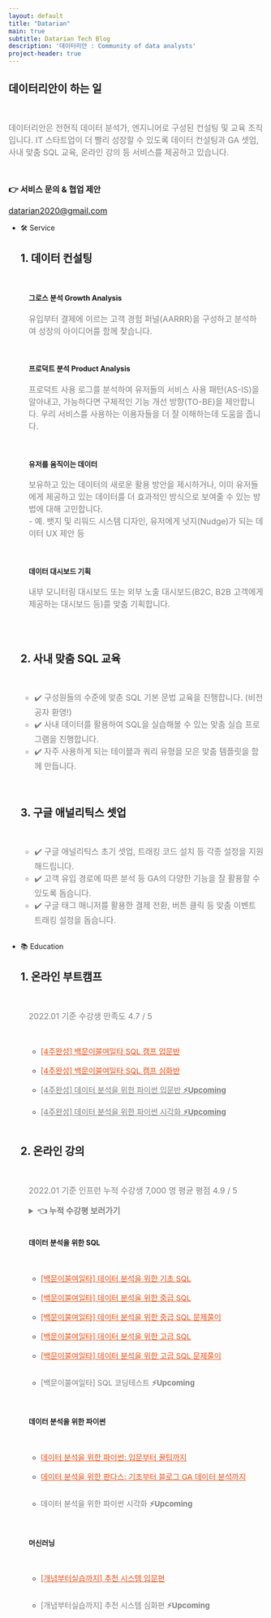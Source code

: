 ```yaml
---
layout: default
title: "Datarian"
main: true
subtitle: Datarian Tech Blog
description: '데이터리안 : Community of data analysts'
project-header: true
---
```

<script src="https://kit.fontawesome.com/05a3b9f603.js" crossorigin="anonymous"></script>

<div class="intro-animation">
<section class="explanation">
<h2>데이터리안이 하는 일</h2>
<a href="https://youtu.be/gwawoVVdZuM"><i class="fab fa-youtube"></i></a>
<a href="https://github.com/datarian-kr"><i class="fab fa-github-alt fa-lg"></i></a>
<a href="https://anchor.fm/datarian"><i class="fas fa-podcast fa-lg"></i></a>
<a href="https://speakerdeck.com/datarian"><i class="fab fa-speaker-deck fa-lg"></i></a>
</section>
</div>
<br>
<p style="color:gray;font-size:16px">데이터리안은 전현직 데이터 분석가, 엔지니어로 구성된 컨설팅 및 교육 조직입니다. IT 스타트업이 더 빨리 성장할 수 있도록 데이터 컨설팅과 GA 셋업, 사내 맞춤 SQL 교육, 온라인 강의 등 서비스를 제공하고 있습니다. 
</p>
<br>
<p style="font-size:16px;"><strong>👉 서비스 문의 & 협업 제안</strong></p>
<a href = "mailto: datarian2020@gmail.com" style="font-size:16px;">datarian2020@gmail.com</a>

<br>
<ul>
<li class="catalogue-item transition bootcamp">
    <div class="bootcamp-box">
        <div class="bootcamp-item">
            <p class="catalogue-type transition">
                🛠 Service
            </p>
            <!-- <a href = "{{ '/bootcamp/sql_basic' | prepend: site.baseurl }}/"> -->
                <!-- <div class="catalogue-info transition"> -->
                <div>
                    <h2 class="bootcamp-title">
                        1. 데이터 컨설팅
                    </h2>
                    <br>
                    <h4 style="margin-left:16px">
                    그로스 분석 Growth Analysis
                    </h4>
                    <p class="catalogue-sub" style="color:gray;font-size:16px;margin-left:16px">
                        유입부터 결제에 이르는 고객 경험 퍼널(AARRR)을 구성하고 분석하여 성장의 아이디어를 함께 찾습니다.
                    </p>
                    <br>
                    <h4 style="margin-left:16px">
                    프로덕트 분석 Product Analysis
                    </h4>
                    <p class="catalogue-sub" style="color:gray;font-size:16px;margin-left:16px">
                        프로덕트 사용 로그를 분석하여 유저들의 서비스 사용 패턴(AS-IS)을 알아내고, 가능하다면 구체적인 기능 개선 방향(TO-BE)을 제안합니다. 우리 서비스를 사용하는 이용자들을 더 잘 이해하는데 도움을 줍니다.
                    </p>
                    <br>
                    <h4 style="margin-left:16px">
                    유저를 움직이는 데이터
                    </h4>
                    <p class="catalogue-sub" style="color:gray;font-size:16px;margin-left:16px">
                        보유하고 있는 데이터의 새로운 활용 방안을 제시하거나, 이미 유저들에게 제공하고 있는 데이터를 더 효과적인 방식으로 보여줄 수 있는 방법에 대해 고민합니다.
                        <br>- 예. 뱃지 및 리워드 시스템 디자인, 유저에게 넛지(Nudge)가 되는 데이터 UX 제안 등
                    </p>
                    <br>
                    <h4 style="margin-left:16px">
                    데이터 대시보드 기획
                    </h4>
                    <p class="catalogue-sub" style="color:gray;font-size:16px;margin-left:16px">
                        내부 모니터링 대시보드 또는 외부 노출 대시보드(B2C, B2B 고객에게 제공하는 대시보드 등)를 맞춤 기획합니다.
                    </p>
                </div>
            <!-- </a> -->
            <!-- <a href = "{{ '/bootcamp/sql_basic' | prepend: site.baseurl }}/"> -->
                <!-- <div class="catalogue-info transition"> -->
                <br>
                <br>
                <div>
                    <h2 class="bootcamp-title">
                        2. 사내 맞춤 SQL 교육
                    </h2>
                    <br>
                    <ul style="color:gray;font-size:16px;">
                        <li>✔️ 구성원들의 수준에 맞춘 SQL 기본 문법 교육을 진행합니다. (비전공자 환영!)</li>
                        <li>✔️ 사내 데이터를 활용하여 SQL을 실습해볼 수 있는 맞춤 실습 프로그램을 진행합니다.</li>
                        <li>✔️ 자주 사용하게 되는 테이블과 쿼리 유형을 모은 맞춤 템플릿을 함께 만듭니다.</li>
                    </ul>
                </div>
            <!-- </a> -->
            <!-- <a href = "{{ '/bootcamp/sql_basic' | prepend: site.baseurl }}/"> -->
                <!-- <div class="catalogue-info transition"> -->
                <br>
                <br>
                <div>
                    <h2 class="bootcamp-title">
                        3. 구글 애널리틱스 셋업
                    </h2>
                    <br>
                    <ul style="color:gray;font-size:16px;">
                        <li>✔️ 구글 애널리틱스 초기 셋업, 트래킹 코드 설치 등 각종 설정을 지원해드립니다.</li>
                        <li>✔️ 고객 유입 경로에 따른 분석 등 GA의 다양한 기능을 잘 활용할 수 있도록 돕습니다.</li>
                        <li>✔️ 구글 태그 매니저를 활용한 결제 전환, 버튼 클릭 등 맞춤 이벤트 트래킹 설정을 돕습니다.</li>
                    </ul>
                </div>
            <!-- </a> -->
            <!-- <div class="member-skill">
                <ul>
                    <li class="skill_name">
                        <a href="{{ '/bootcamp/sql_basic' | prepend: site.baseurl }}/" style="font-size:15px;color:rgb(237, 78, 20)">🌱 [4주완성] 백문이불여일타 SQL 캠프 입문반</a>
                    </li>
                    <li class="skill_name">
                    <a href="{{ '/bootcamp/sql_advanced' | prepend: site.baseurl }}/" style="font-size:15px;color:rgb(237, 78, 20)">🍋 [4주완성] 백문이불여일타 SQL 캠프 심화반</a>
                    </li>
                </ul>
            </div> -->
        </div>
    </div>
</li>

<!--  부트캠프 추가 -->

<br>
<li class="catalogue-item transition bootcamp">
    <div class="bootcamp-box">
        <div class="bootcamp-item">
            <p class="catalogue-type transition">
                📚 Education
            </p>
            <h2>1. 온라인 부트캠프</h2>
            <br>
            <p class="catalogue-sub" style="color:gray;font-size:16px;margin-left:16px">2022.01 기준 수강생 만족도 4.7 / 5</p>
            <!-- <br>
            <h4>데이터 분석가가 되는 첫번째 스텝, SQL</h4> -->
            <br>
            <div class="member-skill" style="margin-left:16px">
                <ul>
                    <li class="skill_name">
                        <a href="{{ '/bootcamp/sql_basic' | prepend: site.baseurl }}/" style="font-size:15px;color:rgb(237, 78, 20)">[4주완성] 백문이불여일타 SQL 캠프 입문반</a>
                    </li>
                    <br>
                    <li class="skill_name">
                    <a href="{{ '/bootcamp/sql_advanced' | prepend: site.baseurl }}/" style="font-size:15px;color:rgb(237, 78, 20)">[4주완성] 백문이불여일타 SQL 캠프 심화반</a>
                    </li>
                    <br>
                    <li class="skill_name">
                        <a href="https://forms.gle/1exA21BEqXAfXtvf8" class="python-basic-noti-form-button" style="font-size:15px;color: gray" target="_blank">[4주완성] 데이터 분석을 위한 파이썬 입문반 <strong>⚡️Upcoming</strong></a>
                    </li>
                    <br>
                    <li class="skill_name">
                    <a href="{https://forms.gle/1exA21BEqXAfXtvf8" class="python-visualization-noti-form-button" style="font-size:15px;color: gray" target="_blank">[4주완성] 데이터 분석을 위한 파이썬 시각화 <strong>⚡️Upcoming</strong></a>
                    </li>
                </ul>
            </div>
            <br>
            <h2>2. 온라인 강의</h2>
            <br>
            <p class="catalogue-sub" style="color:gray;font-size:16px;margin-left:16px">2022.01 기준 인프런 누적 수강생 7,000 명 평균 평점 4.9 / 5</p>     
                    <details style="margin-left:16px">
                        <summary style="color:gray;font-size:16px"><strong>👈 누적 수강평 보러가기</strong></summary>
                        <iframe src="https://www.inflearn.com/users/@datarian/reviews" title="백문이불여일타 강의 수강평" width="100%" height=500></iframe>    
                    </details>
            <br>
            <h4 style="margin-left:16px">
                데이터 분석을 위한 SQL 
            </h4>
            <br/>
            <div class="member-skill" style="margin-left:16px">
                <ul>
                    <li class="skill_name">
                        <a href="https://www.inflearn.com/course/백문이불여일타-데이터-분석-기초-sql?inst=9de5abd9" class="sql-basic-inflearn-button" style="font-size:15px;color:rgb(237, 78, 20)" target="_blank">[백문이불여일타] 데이터 분석을 위한 기초 SQL</a>
                    </li>
                    <br>
                    <li class="skill_name">
                        <a href="https://www.inflearn.com/course/데이터-분석-중급-sql?inst=2fb58a97" class="sql-inter-inflearn-button" style="font-size:15px;color:rgb(237, 78, 20)" target="_blank">[백문이불여일타] 데이터 분석을 위한 중급 SQL</a>
                    </li>
                    <br>
                    <li class="skill_name">
                        <a href="https://www.inflearn.com/course/sql-중급-문제풀이?inst=9927fd23" class="sql-inter-exercise-inflearn-button" style="font-size:15px;color:rgb(237, 78, 20)" target="_blank">[백문이불여일타] 데이터 분석을 위한 중급 SQL 문제풀이</a>
                    </li>
                    <br>
                    <li class="skill_name">
                        <a href="https://www.inflearn.com/course/데이터-분석-고급-sql?inst=13a01dad" class="sql-advanced-inflearn-button" style="font-size:15px;color:rgb(237, 78, 20)" target="_blank">[백문이불여일타] 데이터 분석을 위한 고급 SQL</a>
                    </li>
                    <br>
                    <li class="skill_name">
                        <a href="https://www.inflearn.com/course/sql-고급-문제풀이?inst=c6e400e1" class="sql-advanced-exercise-inflearn-button" style="font-size:15px;color:rgb(237, 78, 20)" target="_blank">[백문이불여일타] 데이터 분석을 위한 고급 SQL 문제풀이</a>
                    </li>
                    <br>
                    <li class="skill_name">
                        <!-- <a href="https://www.inflearn.com/course/데이터-분석-중급-sql?inst=2fb58a97" class="sql-test-inflearn-button" style="font-size:15px;color:rgb(237, 78, 20)" target="_blank">[백문이불여일타] SQL 코딩테스트</a> -->
                        <p style="font-size:15px;color: gray">[백문이불여일타] SQL 코딩테스트 <strong>⚡️Upcoming</strong></p>
                    </li>
                </ul>
            </div>
            <br>
            <h4 style="margin-left:16px">
                데이터 분석을 위한 파이썬
            </h4>
            <br/>
            <div class="member-skill" style="margin-left:16px">
                <ul>
                    <li class="skill_name">
                        <a href="https://www.inflearn.com/course/데이터-분석-파이썬-기초?inst=e408668d" class="python-inflearn-button" style="font-size:15px;color:rgb(237, 78, 20)" target="_blank">데이터 분석을 위한 파이썬: 입문부터 꿀팁까지</a>
                    </li>
                    <br>
                    <li class="skill_name">
                        <a href="https://www.inflearn.com/course/판다스-공식-문서?inst=990b6e97" class="pandas-inflearn-button" style="font-size:15px;color:rgb(237, 78, 20)" target="_blank">데이터 분석을 위한 판다스: 기초부터 블로그 GA 데이터 분석까지</a>
                    </li>
                    <br>
                    <li class="skill_name">
                        <!-- <a href="https://www.inflearn.com/course/데이터-분석-중급-sql?inst=2fb58a97" class="python-visualization-inflearn-button" style="font-size:15px;color:rgb(237, 78, 20)" target="_blank">데이터 분석을 위한 파이썬 시각화 </a> -->
                        <p style="font-size:15px;color: gray">데이터 분석을 위한 파이썬 시각화 <strong>⚡️Upcoming</strong></p>
                    </li>
                </ul>
            </div>
            <br>
            <h4 style="margin-left:16px">
                머신러닝 
            </h4>
            <br/>
            <div class="member-skill" style="margin-left:16px">
                <ul>
                    <li class="skill_name">
                        <a href="https://www.inflearn.com/course/추천-시스템-입문편?inst=55d7cd42" class="recommendation-basic-inflearn-button" style="font-size:15px;color:rgb(237, 78, 20)" target="_blank">[개념부터실습까지] 추천 시스템 입문편</a>
                    </li>
                    <br>
                    <li class="skill_name">
                        <!-- <a href="https://www.inflearn.com/course/추천-시스템-입문편?inst=55d7cd42" class="recommendation-advanced-inflearn-button" style="font-size:15px;color:rgb(237, 78, 20)" target="_blank">[개념부터실습까지] 추천 시스템 심화편 (준비중)</a> -->
                        <p style="font-size:15px;color: gray">[개념부터실습까지] 추천 시스템 심화편 <strong>⚡️Upcoming</strong></p>
                    </li>
                </ul>
            </div>
            <!-- <br> -->
            <!-- <h2>3. 온라인 세미나</h2> -->
            <!-- <br> -->
            <!-- <p class="catalogue-sub" style="color:gray;font-size:16px;margin-left:16px">2022.01 기준 인프런 누적 수강생 7,000 명 평균 평점 4.9 / 5</p>      -->
            <!-- <br> -->
            <!-- <h4 style="margin-left:16px"> -->
                <!-- 비전공자 4명, 어떻게 데이터 분석가 됐을까? -->
            <!-- </h4> -->
        </div>
    </div>
</li>
</ul>